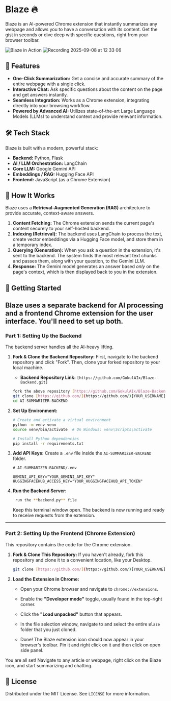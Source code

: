 # Blaze 🔥

Blaze is an AI-powered Chrome extension that instantly summarizes any webpage and allows you to have a conversation with its content. Get the gist in seconds or dive deep with specific questions, right from your browser toolbar.

![Blaze in Action](placeholder.gif)
![Recording 2025-09-08 at 12 33 06](https://github.com/user-attachments/assets/a823700d-8717-40c2-9b90-9a9d272505f1)


## 🌟 Features

* **One-Click Summarization:** Get a concise and accurate summary of the entire webpage with a single click.
* **Interactive Chat:** Ask specific questions about the content on the page and get answers instantly.
* **Seamless Integration:** Works as a Chrome extension, integrating directly into your browsing workflow.
* **Powered by Advanced AI:** Utilizes state-of-the-art Large Language Models (LLMs) to understand context and provide relevant information.

## 🛠️ Tech Stack

Blaze is built with a modern, powerful stack:

* **Backend:** Python, Flask
* **AI / LLM Orchestration:** LangChain
* **Core LLM:** Google Gemini API
* **Embeddings / RAG:** Hugging Face API
* **Frontend:** JavaScript (as a Chrome Extension)

## 🤔 How It Works

Blaze uses a **Retrieval-Augmented Generation (RAG)** architecture to provide accurate, context-aware answers.

1.  **Content Fetching:** The Chrome extension sends the current page's content securely to your self-hosted backend.
2.  **Indexing (Retrieval):** The backend uses LangChain to process the text, create vector embeddings via a Hugging Face model, and store them in a temporary index.
3.  **Querying (Generation):** When you ask a question in the extension, it's sent to the backend. The system finds the most relevant text chunks and passes them, along with your question, to the Gemini LLM.
4.  **Response:** The Gemini model generates an answer based *only* on the page's context, which is then displayed back to you in the extension.

## 🚀 Getting Started

Blaze uses a separate backend for AI processing and a frontend Chrome extension for the user interface. You'll need to set up both.
---

### Part 1: Setting Up the Backend

The backend server handles all the AI-heavy lifting.

1.  **Fork & Clone the Backend Repository:**
    First, navigate to the backend repository and click "Fork". Then, clone your forked repository to your local machine.

    * **Backend Repository Link:** `[https://github.com/GokulAIx/Blaze-Backend.git]`

    ```sh
    fork the above repository [https://github.com/GokulAIx/Blaze-Backend.git]
    git clone [https://github.com/](https://github.com/)[YOUR_USERNAME]/blaze-backend.git
    cd AI-SUMMARIZER-BACKEND
    ```

2.  **Set Up Environment:**
    ```sh
    # Create and activate a virtual environment
    python -m venv venv
    source venv/bin/activate  # On Windows: venv\Scripts\activate

    # Install Python dependencies
    pip install -r requirements.txt
    ```

3.  **Add API Keys:**
    Create a `.env` file inside the `AI-SUMMARIZER-BACKEND` folder. 
    ```
    # AI-SUMMARIZER-BACKEND/.env

    GEMINI_API_KEY="YOUR_GEMINI_API_KEY"
    HUGGINGFACEHUB_ACCESS_KEY="YOUR_HUGGINGFACEHUB_API_TOKEN"
    ```

4.  **Run the Backend Server:**
    ```sh
     run the **backend.py** file
    ```
    Keep this terminal window open. The backend is now running and ready to receive requests from the extension.

---

### Part 2: Setting Up the Frontend (Chrome Extension)

This repository contains the code for the Chrome extension.

1.  **Fork & Clone This Repository:**
    If you haven't already, fork this repository and clone it to a convenient location, like your Desktop.
    ```sh
    git clone [https://github.com/](https://github.com/)[YOUR_USERNAME]/Blaze.git
    ```

2.  **Load the Extension in Chrome:**
    * Open your Chrome browser and navigate to `chrome://extensions`.
    * Enable the **"Developer mode"** toggle, usually found in the top-right corner.
        
    * Click the **"Load unpacked"** button that appears.
    * In the file selection window, navigate to and select the entire `Blaze` folder that you just cloned.
    * Done! The Blaze extension icon should now appear in your browser's toolbar. Pin it and right click on it and then click on open side panel.

You are all set! Navigate to any article or webpage, right click on the Blaze icon, and start summarizing and chatting.

## 📄 License

Distributed under the MIT License. See `LICENSE` for more information.
